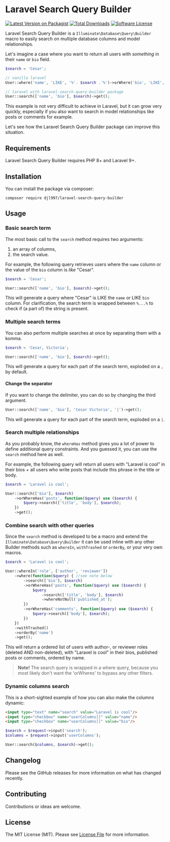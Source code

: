 # Laravel Search Query Builder

[![Latest Version on Packagist](https://img.shields.io/packagist/v/djl997/laravel-search-query-builder.svg?style=flat-square)](https://packagist.org/packages/djl997/laravel-search-query-builder)
[![Total Downloads](https://img.shields.io/packagist/dt/djl997/laravel-search-query-builder.svg?style=flat-square)](https://packagist.org/packages/djl997/laravel-search-query-builder)
[![Software License](https://img.shields.io/badge/license-MIT-brightgreen.svg?style=flat-square)](LICENSE)

Laravel Search Query Builder is a `Illuminate\Database\Query\Builder` macro to easily search on multiple database columns and model relationships.

Let's imagine a case where you want to return all users with _something_ in their `name` or `bio` field.

```php
$search = 'Cesar';

// vanilla laravel
User::where('name', 'LIKE', '%'. $search .'%')->orWhere('bio', 'LIKE', '%'. $search .'%')->get();

// laravel with laravel-search-query-builder package
User::search(['name', 'bio'], $search)->get();
```

This example is not very difficult to achieve in Laravel, but it can grow very quickly, especially if you also want to search in model relationships like posts or comments for example.

Let's see how the Laravel Search Query Builder package can improve this situation.

## Requirements
Laravel Search Query Builder requires PHP 8+ and Laravel 9+.

## Installation
You can install the package via composer:

```
composer require djl997/laravel-search-query-builder
```

## Usage

### Basic search term
The most basic call to the `search` method requires two arguments: 
1. an array of columns,
2. the search value.

For example, the following query retrieves users where the `name` column or the value of the `bio` column is _like_ "Cesar". 

```php
$search = 'Cesar';

User::search(['name', 'bio'], $search)->get();
```

This will generate a query where "Cesar" is LIKE the `name` or LIKE `bio` column. For clarification, the search term is wrapped between `%...%` to check if (a part of) the string is present.

### Multiple search terms
You can also perform multiple searches at once by separating them with a komma. 

```php
$search = 'Cesar, Victoria';

User::search(['name', 'bio'], $search)->get();
```

This will generate a query for each part of the search term, exploded on a `,` by default.

#### Change the separator
If you want to change the delimiter, you can do so by changing the third argument.

```php
User::search(['name', 'bio'], 'Cesar Victoria', '|')->get();
```
This will generate a query for each part of the search term, exploded on a `|`. 

### Search multiple relationships
As you probably know, the `whereHas` method gives you a lot of power to define additional query constraints. And you guessed it, you can use the `search` method here as well.

For example, the following query will return all users with "Laravel is cool" in their bios + all users who write posts that include this phrase in the title or body.

```php
$search = 'Laravel is cool';

User::search(['bio'], $search)
    ->orWhereHas('posts', function($query) use ($search) {
        $query->search(['title', 'body'], $search);
    })
    ->get();
```


### Combine search with other queries
Since the `search` method is developed to be a macro and extend the `Illuminate\Database\Query\Builder` it can be used inline with any other Builder methods such as `whereIn`, `withTrashed` or `orderBy`, or your very own macros.
```php
$search = 'Laravel is cool';

User::whereIn('role', ['author', 'reviewer'])
    ->where(function($query) { //see note below
        ->search(['bio'], $search)
        ->orWhereHas('posts', function($query) use ($search) {
            $query
                ->search(['title', 'body'], $search)
                ->whereNotNull('published_at');
        })
        ->orWhereHas('comments', function($query) use ($search) {
            $query->search(['body'], $search);
        })
    })
    ->withTrashed()
    ->orderBy('name')
    ->get();
```
This will return a ordered list of users with author-, or reviewer roles (deleted AND non-deleted), with "Laravel is cool" in their bios, published posts or comments, ordered by name.
> **Note!** The search query is wrapped in a where query, because you most likely don't want the 'orWheres' to bypass any other filters.  

### Dynamic columns search
This is a short-sighted example of how you can also make the columns dynamic:

```html
<input type="text" name="search" value="Laravel is cool"/>
<input type="checkbox" name="userColumns[]" value="name"/>
<input type="checkbox" name="userColumns[]" value="bio"/>
```

```php
$search = $request->input('search');
$columns = $request->input('userColumns');

User::search($columns, $search)->get();
```


## Changelog
Please see the GitHub releases for more information on what has changed recently.

## Contributing

Contributions or ideas are welcome.

## License

The MIT License (MIT). Please see [License File](LICENSE) for more information.